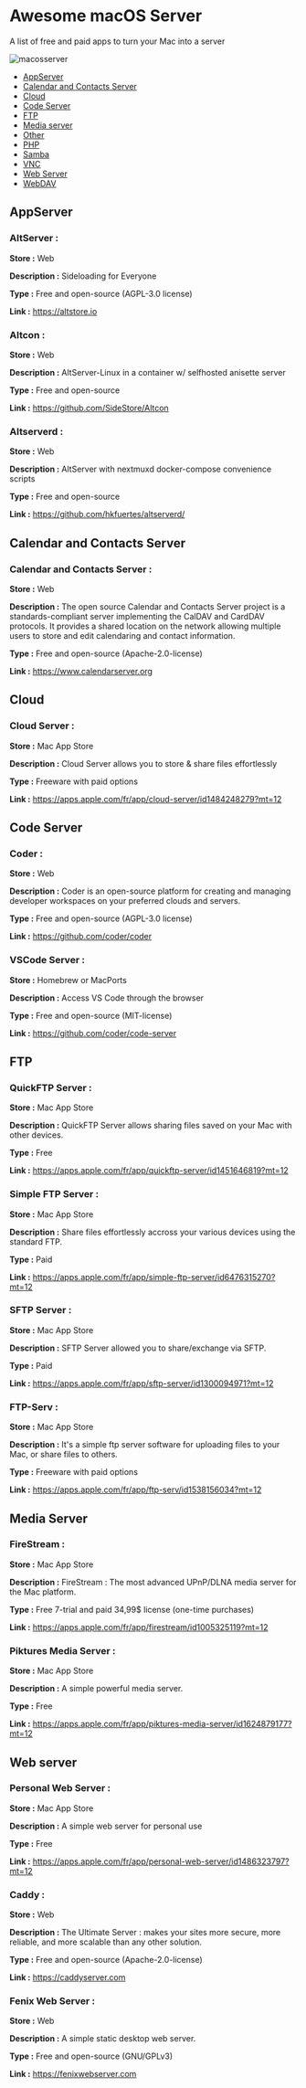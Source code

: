 # Awesome macOS Server
A list of free and paid apps to turn your Mac into a server

![macosserver](https://github.com/Enzo-zsh/macos-server/assets/74509560/f3d0f891-4c0b-49b7-b5a7-3708180f8fed)

- [AppServer](#appserver)
- [Calendar and Contacts Server](#calendar-and-contacts-server)
- [Cloud](#cloud)
- [Code Server](#code-server)
- [FTP](#FTP)
- [Media server](#media-server)
- [Other](#other)
- [PHP](#PHP)
- [Samba](#samba)
- [VNC](#vnc)
- [Web Server](#web-server)
- [WebDAV](#webdav)

## AppServer

### AltServer :

**Store :**  Web

**Description :** Sideloading for Everyone

**Type :** Free and open-source (AGPL-3.0 license)

**Link :** https://altstore.io

### Altcon :

**Store :**  Web

**Description :** AltServer-Linux in a container w/ selfhosted anisette server

**Type :** Free and open-source

**Link :** https://github.com/SideStore/Altcon

### Altserverd :

**Store :**  Web

**Description :** AltServer with nextmuxd docker-compose convenience scripts

**Type :** Free and open-source

**Link :** https://github.com/hkfuertes/altserverd/

## Calendar and Contacts Server

### Calendar and Contacts Server :

**Store :**  Web

**Description :** The open source Calendar and Contacts Server project is a standards-compliant server implementing the CalDAV and CardDAV protocols. It provides a shared location on the network allowing multiple users to store and edit calendaring and contact information.

**Type :** Free and open-source (Apache-2.0-license)

**Link :** https://www.calendarserver.org

## Cloud

### Cloud Server :

**Store :**  Mac App Store

**Description :** Cloud Server allows you to store & share files effortlessly

**Type :** Freeware with paid options

**Link :** https://apps.apple.com/fr/app/cloud-server/id1484248279?mt=12

## Code Server

### Coder :

**Store :**  Web

**Description :** Coder is an open-source platform for creating and managing developer workspaces on your preferred clouds and servers.

**Type :** Free and open-source (AGPL-3.0 license)

**Link :** https://github.com/coder/coder

### VSCode Server :

**Store :**  Homebrew or MacPorts

**Description :** Access VS Code through the browser

**Type :** Free and open-source (MIT-license)

**Link :** https://github.com/coder/code-server

## FTP

### QuickFTP Server :

**Store :**  Mac App Store

**Description :** QuickFTP Server allows sharing files saved on your Mac with other devices.

**Type :** Free

**Link :** https://apps.apple.com/fr/app/quickftp-server/id1451646819?mt=12

### Simple FTP Server :

**Store :**  Mac App Store

**Description :** Share files effortlessly accross your various devices using the standard FTP.

**Type :** Paid 

**Link :** https://apps.apple.com/fr/app/simple-ftp-server/id6476315270?mt=12

### SFTP Server :

**Store :**  Mac App Store

**Description :** SFTP Server allowed you to share/exchange via SFTP.

**Type :** Paid 

**Link :** https://apps.apple.com/fr/app/sftp-server/id1300094971?mt=12

### FTP-Serv  :

**Store :**  Mac App Store

**Description :** It's a simple ftp server software for uploading files to your Mac, or share files to others.

**Type :** Freeware with paid options 

**Link :** https://apps.apple.com/fr/app/ftp-serv/id1538156034?mt=12

## Media Server

### FireStream :

**Store :**  Mac App Store

**Description :** FireStream : The most advanced UPnP/DLNA media server for the Mac platform.

**Type :** Free 7-trial and paid 34,99$ license (one-time purchases)

**Link :** https://apps.apple.com/fr/app/firestream/id1005325119?mt=12

### Piktures Media Server :

**Store :**  Mac App Store

**Description :** A simple powerful media server.

**Type :** Free

**Link :** https://apps.apple.com/fr/app/piktures-media-server/id1624879177?mt=12


## Web server

### Personal Web Server :

**Store :**  Mac App Store

**Description :** A simple web server for personal use

**Type :** Free

**Link :** https://apps.apple.com/fr/app/personal-web-server/id1486323797?mt=12

### Caddy :

**Store :**  Web

**Description :** The Ultimate Server : makes your sites more secure, more reliable, and more scalable than any other solution.

**Type :** Free and open-source (Apache-2.0-license)

**Link :** https://caddyserver.com

### Fenix Web Server :

**Store :**  Web

**Description :** A simple static desktop web server.

**Type :** Free and open-source (GNU/GPLv3)

**Link :** https://fenixwebserver.com


